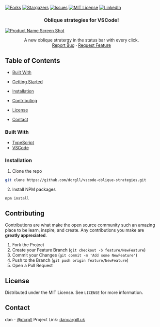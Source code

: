 
[![Forks][forks-shield]][forks-url]
[![Stargazers][stars-shield]][stars-url]
[![Issues][issues-shield]][issues-url]
[![MIT License][license-shield]][license-url]
[![LinkedIn][linkedin-shield]][linkedin-url]




  <h3 align="center">Oblique strategies for VSCode!</h3>

 [![Product Name Screen Shot][product-screenshot]](https://example.com)

  <p align="center">
    A new oblique stratergy in the status bar with every click.
    <br />
    <a href="https://github.com/dcrgll/vscode-oblique-strategies/issues">Report Bug</a>
    ·
    <a href="https://github.com/dcrgll/vscode-oblique-strategies/issues">Request Feature</a>
  </p>
</p>



<!-- TABLE OF CONTENTS -->
## Table of Contents

* [Built With](#built-with)
* [Getting Started](#getting-started)
* [Installation](#installation)

* [Contributing](#contributing)
* [License](#license)
* [Contact](#contact)



### Built With

* [TypeScript]()
* [VSCode]()


### Installation
 
1. Clone the repo
```sh
git clone https://github.com/dcrgll/vscode-oblique-strategies.git
```
2. Install NPM packages
```sh
npm install
```



<!-- CONTRIBUTING -->
## Contributing

Contributions are what make the open source community such an amazing place to be learn, inspire, and create. Any contributions you make are **greatly appreciated**.

1. Fork the Project
2. Create your Feature Branch (`git checkout -b feature/NewFeature`)
3. Commit your Changes (`git commit -m 'Add some NewFeature'`)
4. Push to the Branch (`git push origin feature/NewFeature`)
5. Open a Pull Request



<!-- LICENSE -->
## License

Distributed under the MIT License. See `LICENSE` for more information.



<!-- CONTACT -->
## Contact

dan - [@dcrgll](https://twitter.com/dcrgll)
Project Link: [dancargill.uk](https://dancargill.uk)




<!-- MARKDOWN LINKS & IMAGES -->
<!-- https://www.markdownguide.org/basic-syntax/#reference-style-links -->
[contributors-shield]: https://img.shields.io/github/contributors/othneildrew/Best-README-Template.svg?style=flat-square
[contributors-url]: https://github.com/dcrgll/vscode-oblique-strategies/graphs/contributors
[forks-shield]: https://img.shields.io/github/forks/othneildrew/Best-README-Template.svg?style=flat-square
[forks-url]: https://github.com/dcrgll/vscode-oblique-strategies/network/members
[stars-shield]: https://img.shields.io/github/stars/othneildrew/Best-README-Template.svg?style=flat-square
[stars-url]: https://github.com/dcrgll/vscode-oblique-strategies/stargazers
[issues-shield]: https://img.shields.io/github/issues/othneildrew/Best-README-Template.svg?style=flat-square
[issues-url]: https://github.com/dcrgll/vscode-oblique-strategies/issues
[license-shield]: https://img.shields.io/github/license/othneildrew/Best-README-Template.svg?style=flat-square
[license-url]: https://github.com/dcrgll/vscode-oblique-strategies/blob/master/LICENSE.txt
[linkedin-shield]: https://img.shields.io/badge/-LinkedIn-black.svg?style=flat-square&logo=linkedin&colorB=555
[linkedin-url]: https://linkedin.com/in/dancargill
[product-screenshot]: https://github.com/dcrgll/vscode-oblique-strategies/blob/master/demo.gif?raw=true
